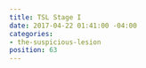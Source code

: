 ```yaml
---
title: TSL Stage I
date: 2017-04-22 01:41:00 -04:00
categories:
- the-suspicious-lesion
position: 63
---
```


